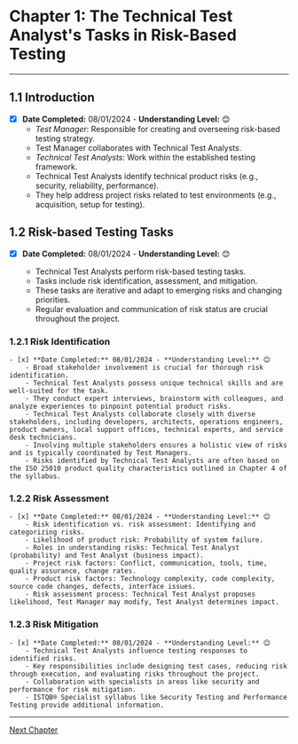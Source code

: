 # Chapter 1: The Technical Test Analyst's Tasks in Risk-Based Testing

---

## 1.1 Introduction

- [x] **Date Completed:** 08/01/2024 - **Understanding Level:** 😊
    - _Test Manager_: Responsible for creating and overseeing risk-based testing strategy.
    - Test Manager collaborates with Technical Test Analysts.
    - _Technical Test Analysts_: Work within the established testing framework.
    - Technical Test Analysts identify technical product risks (e.g., security, reliability, performance).
    - They help address project risks related to test environments (e.g., acquisition, setup for testing).

## 1.2 Risk-based Testing Tasks

- [x] **Date Completed:** 08/01/2024 - **Understanding Level:** 😊

    - Technical Test Analysts perform risk-based testing tasks.
    - Tasks include risk identification, assessment, and mitigation.
    - These tasks are iterative and adapt to emerging risks and changing priorities.
    - Regular evaluation and communication of risk status are crucial throughout the project.

### 1.2.1 Risk Identification

    - [x] **Date Completed:** 08/01/2024 - **Understanding Level:** 😊
        - Broad stakeholder involvement is crucial for thorough risk identification.
        - Technical Test Analysts possess unique technical skills and are well-suited for the task.
        - They conduct expert interviews, brainstorm with colleagues, and analyze experiences to pinpoint potential product risks.
        - Technical Test Analysts collaborate closely with diverse stakeholders, including developers, architects, operations engineers, product owners, local support offices, technical experts, and service desk technicians.
        - Involving multiple stakeholders ensures a holistic view of risks and is typically coordinated by Test Managers.
        - Risks identified by Technical Test Analysts are often based on the ISO 25010 product quality characteristics outlined in Chapter 4 of the syllabus.

### 1.2.2 Risk Assessment

    - [x] **Date Completed:** 08/01/2024 - **Understanding Level:** 😊
        - Risk identification vs. risk assessment: Identifying and categorizing risks.
        - Likelihood of product risk: Probability of system failure.
        - Roles in understanding risks: Technical Test Analyst (probability) and Test Analyst (business impact).
        - Project risk factors: Conflict, communication, tools, time, quality assurance, change rates.
        - Product risk factors: Technology complexity, code complexity, source code changes, defects, interface issues.
        - Risk assessment process: Technical Test Analyst proposes likelihood, Test Manager may modify, Test Analyst determines impact.

### 1.2.3 Risk Mitigation

    - [x] **Date Completed:** 08/01/2024 - **Understanding Level:** 😊
        - Technical Test Analysts influence testing responses to identified risks.
        - Key responsibilities include designing test cases, reducing risk through execution, and evaluating risks throughout the project.
        - Collaboration with specialists in areas like security and performance for risk mitigation.
        - ISTQB® Specialist syllabus like Security Testing and Performance Testing provide additional information.

---

[Next Chapter](2-white-box-test-techniques.md)
